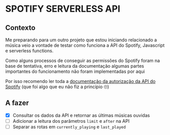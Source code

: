 # SPOTIFY SERVERLESS API

## Contexto
Me preparando para um outro projeto que estou iniciando relacionado a música veio a vontade de testar como funciona a API do Spotify, Javascript e serverless functions.

Como alguns processos de conseguir as permissões do Spotify foram na base de tentativa, erro e leitura da documentação algumas partes importantes do funcionamento não foram implementadas por aqui

Por isso recomendo ler toda a [documentação da autorização da API do Spotify](https://developer.spotify.com/documentation/general/guides/authorization/) (que foi algo que eu não fiz a princípio 🙄) 

## A fazer
- [x] Consultar os dados da API e retornar as últimas músicas ouvidas
- [ ] Adicionar a leitura dos parâmetros ```limit``` e ```after``` na API
- [ ] Separar as rotas em ```currently_playing``` e ```last_played```